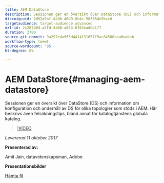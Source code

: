 ```yaml
---
title: AEM DataStore
description: Sessionen ger en översikt över DataStore (DS) och information om konfiguration och underhåll av DS för olika topologier som stöds i AEM. Här beskrivs även felsökningstips, bland annat för katalogtjänstens globala katalog.
discoiquuid: 2d92a9bf-4a98-46d9-8b4c-583654e5bac0
targetaudience: target-audience advanced
exl-id: 2c287b94-a2fd-4e68-a853-8f63eadbb1f7
duration: 2780
source-git-commit: 9a297cda953d4414131657f9ac84580aea0eabeb
workflow-type: tm+mt
source-wordcount: '85'
ht-degree: 0%

---
```


# AEM DataStore{#managing-aem-datastore}

Sessionen ger en översikt över DataStore (DS) och information om konfiguration och underhåll av DS för olika topologier som stöds i AEM. Här beskrivs även felsökningstips, bland annat för katalogtjänstens globala katalog.

>[!VIDEO](https://video.tv.adobe.com/v/20422/?quality=9)

*Levererad 11 oktober 2017*

**Presenterad av:**

Amit Jain, datavetenskapsman, Adobe

**Presentationsbilder**

[Hämta fil](assets/managing-aem-datastoreoct17.pdf)
<!--
[Get back to the Overview](https://helpx.adobe.com/se/experience-manager/kt/eseminars/gems/aem-index.html)
-->
